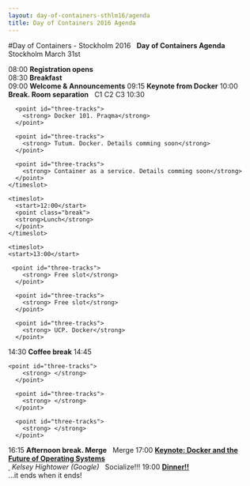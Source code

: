 ```yaml
---
layout: day-of-containers-sthlm16/agenda
title: Day of Containers 2016 Agenda
---
```

#Day of Containers - Stockholm 2016
<agenda>
  <timeslot>
    <start>&nbsp;</start>
    <point class="header">
      <strong>Day of Containers Agenda</strong><br/>
      Stockholm March 31st
    </point>
  </timeslot>

  <timeslot>
    <start>08:00</start>
    <point><strong>Registration opens</strong><br/></point>
  </timeslot>
  <timeslot>
    <start>08:30</start>
    <point><strong>Breakfast</strong><br/></point>
  </timeslot>

  <timeslot>
    <start>09:00</start>
    <point><strong>Welcome &amp; Announcements</strong></point>
  </timeslot>

  <timeslot>
    <start>09:15</start>
    <point>
      <strong>Keynote from Docker</strong>
    </point>
  </timeslot>

  <timeslot>
    <start>10:00</start>
    <point class="break">
    <strong>Break. Room separation</strong>
    </point>
  </timeslot>

  <timeslot>
    <start>&nbsp;</start>
    <point class="header" id="three-tracks">
      C1
    </point>
    <point class="header" id="three-tracks">
      C2
    </point>
    <point class="header" id="three-tracks">
      C3
    </point>
  </timeslot>
  <timeslot>
      <start>10:30</start>

      <point id="three-tracks">
        <strong> Docker 101. Praqma</strong>
      </point>

      <point id="three-tracks">
        <strong> Tutum. Docker. Details comming soon</strong>
      </point>

      <point id="three-tracks">
        <strong> Container as a service. Details comming soon</strong>
      </point>
    </timeslot>

    <timeslot>
      <start>12:00</start>
      <point class="break">
      <strong>Lunch</strong>
      </point>
    </timeslot>

    <timeslot>
    <start>13:00</start>

     <point id="three-tracks">
        <strong> Free slot</strong>
      </point>

      <point id="three-tracks">
        <strong> Free slot</strong>
      </point>

      <point id="three-tracks">
        <strong> UCP. Docker</strong>
      </point>

  </timeslot>

  <timeslot>
    <start>14:30</start>
    <point class="break">
    <strong>Coffee break</strong>
    </point>
  </timeslot>


  <timeslot>
  <start>14:45</start>

    <point id="three-tracks">
        <strong> </strong>
      </point>

      <point id="three-tracks">
        <strong> </strong>
      </point>

      <point id="three-tracks">
        <strong> </strong>
      </point>

  </timeslot>
  <timeslot>
    <start>16:15</start>
    <point class="break">
    <strong>Afternoon break. Merge</strong>
    </point>
  </timeslot>

<timeslot>
  <start>&nbsp;</start>
  <point class="header">
    Merge
  </point>
</timeslot>

  <timeslot>
    <start>17:00</start>
    <point>
      <a href="/day-of-containers-sthlm16/program/#khightower"><strong>Keynote: Docker and the Future of Operating Systems<br/>&nbsp;</strong></a>
      <em>Kelsey Hightower (Google)</em>
    </point>
  </timeslot>

  <timeslot>
    <start>&nbsp;</start>
    <point class="header">
      Socialize!!!
    </point>
  </timeslot>

  <timeslot>
    <start>19:00</start>
    <point>
      <a href="/day-of-containers-sthlm16/program/#julebord"><strong>Dinner!!</strong></a><br/>
...it ends when it ends!
    </point>
  </timeslot>
